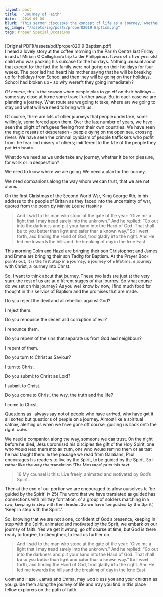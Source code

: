 ```yaml
---
layout: post
title:  "Journey of Faith"
date:   2019-06-30
blurb: "This sermon discusses the concept of life as a journey, whether it be for pleasure, work, or desperation. It emphasizes the importance of having a plan, trustworthy companions, and faith in God. The sermon also highlights the baptism of two children, marking the beginning of their spiritual journey."
og_image: "/assets/img/posts/proper82019 Baptism.png"
tags: Proper Special_Occasions
---
```

[Original PDF](/assets/pdf/proper82019 Baptism.pdf)    
I heard a lovely story at the coffee morning in the Parish Centre last Friday in aid of Miriam O’Callaghan’s trip to the Philippines. It was of a five year old child who was packing his suitcase for the holidays. Nothing unusual about that except for the fact the family were not going on their holidays for four weeks. The poor lad had heard his mother saying that he will be breaking up for holidays from School and then they will be going on their holidays. School had broken up – so why weren’t they going immediately?

Of course, this is the season when people plan to go off on their holidays – some stay close at home some travel further away. But in each case we are planning a journey. What route are we going to take, where are we going to stay and what will we need to bring with us.

Of course, there are lots of other journeys that people undertake, some willingly, some forced upon them. Over the last number of years, we have seen the plight of refugees fleeing from their own countries. We have seen the tragic results of desperation - people dying on the open sea, crossing rivers. We have seen the criminal cynicism of people traffickers who profit from the fear and misery of others; indifferent to the fate of the people they put into boats.

What do we need as we undertake any journey, whether it be for pleasure, for work or in desperation?

We need to know where we are going. We need a plan for the journey.

We need companions along the way whom we can trust, that we are not alone.

On the first Christmas of the Second World War, King George 6th, in his address to the people of Britain as they faced into the uncertainty of war, quoted from the poem by Minnie Louise Haskins

> And I said to the man who stood at the gate of the year:
> “Give me a light that I may tread safely into the unknown.”
> And he replied:
> “Go out into the darkness and put your hand into the Hand of God.
> That shall be to you better than light and safer than a known way.”
> So I went forth, and finding the Hand of God, trod gladly into the night.
> And He led me towards the hills and the breaking of day in the lone East.

This morning Colm and Hazel are bringing their son Christopher; and James and Emma are bringing their son Tadhg for Baptism. As the Prayer Book points out, it is the first step in a journey, a journey of a lifetime, a journey with Christ, a journey into Christ.

So, I want to think about that journey. These two lads are just at the very start, the rest of us are at different stages of that journey. So what course do we set on this journey? As you well know by now, I find much food for thought in this service of Baptism and the promises that are made.

Do you reject the devil and all rebellion against God?

I reject them.

Do you renounce the deceit and corruption of evil?

I renounce them.

Do you repent of the sins that separate us from God and neighbour?

I repent of them.

Do you turn to Christ as Saviour?

I turn to Christ.

Do you submit to Christ as Lord?

I submit to Christ.

Do you come to Christ, the way, the truth and the life?

I come to Christ.

Questions as I always say not of people who have arrived, who have got it all sorted but questions of people on a journey. Almost like a spiritual satnav, alerting us when we have gone off course, guiding us back onto the right route.

We need a companion along the way, someone we can trust. On the night before he died, Jesus promised his disciples the gift of the Holy Spirit, one who would lead them into all truth, one who would remind them of all that he had taught them. In the passage we read from Galatians, Paul encourages his readers to live by the Spirit, to be guided by the Spirit. So I rather like the way the translation ‘The Message’ puts this text:

> 16 My counsel is this: Live freely, animated and motivated by God’s Spirit.

Then at the end of our portion we are encouraged to allow ourselves to ‘be guided by the Spirit’ (v 25) The word that we have translated as guided has connections with military formation, of a group of soldiers marching in a row, keeping in step with their leader. So we have ‘be guided by the Spirit’, ‘Keep in step with the Spirit.’.

So, knowing that we are not alone, confident of God’s presence, keeping in step with the Spirit, animated and motivated by the Spirit, we embark on our journey of faith. Yes we get it wrong, go off course at time, but God is there ready to forgive, to strengthen, to lead us further on.

> And I said to the man who stood at the gate of the year:
> “Give me a light that I may tread safely into the unknown.”
> And he replied:
> “Go out into the darkness and put your hand into the Hand of God.
> That shall be to you better than light and safer than a known way.”
> So I went forth, and finding the Hand of God, trod gladly into the night.
> And He led me towards the hills and the breaking of day in the lone East.

Colm and Hazel, James and Emma, may God bless you and your children as you guide them along the journey of life and may you find in this place fellow explorers on the path of faith.

